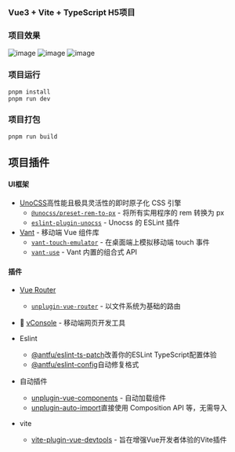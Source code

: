 ### Vue3 + Vite + TypeScript H5项目

### 项目效果
![image](https://github.com/jingningyun/vue3-wanAndorid/tree/main/src/assets/docs/preview1.jpg)
![image](https://github.com/jingningyun/vue3-wanAndorid/tree/main/src/assets/docs/preview2.jpg)
![image](https://github.com/jingningyun/vue3-wanAndorid/tree/main/src/assets/docs/preview3.jpg)
### 项目运行

```
pnpm install
pnpm run dev
```

### 项目打包

```
pnpm run build
```

## 项目插件

#### UI框架
  - [UnoCSS](https://github.com/unocss/unocss)高性能且极具灵活性的即时原子化 CSS 引擎
     - [`@unocss/preset-rem-to-px`](https://github.com/unocss/unocss/tree/main/packages/preset-rem-to-px) - 将所有实用程序的 rem 转换为 px
     - [`eslint-plugin-unocss`](https://github.com/devunt/eslint-plugin-unocss) - Unocss 的 ESLint 插件
  - [Vant](https://github.com/youzan/vant) - 移动端 Vue 组件库
     - [`vant-touch-emulator`](https://github.com/youzan/vant/tree/main/packages/vant-touch-emulator) - 在桌面端上模拟移动端 touch 事件
     - [`vant-use`](https://github.com/youzan/vant/tree/main/packages/vant-use) - Vant 内置的组合式 API

#### 插件
- [Vue Router](https://github.com/vuejs/router)
  - [`unplugin-vue-router`](https://github.com/posva/unplugin-vue-router) - 以文件系统为基础的路由

- 🔭 [vConsole](https://github.com/vadxq/vite-plugin-vconsole) - 移动端网页开发工具

- Eslint
  - [@antfu/eslint-ts-patch](https://github.com/antfu/eslint-ts-patch)改善你的ESLint TypeScript配置体验
  - [@antfu/eslint-config](https://github.com/antfu/eslint-config)自动修复格式
- 自动插件
  - [unplugin-vue-components](https://github.com/antfu/unplugin-vue-components) - 自动加载组件
  - [unplugin-auto-import](https://github.com/unplugin/unplugin-auto-import)直接使用 Composition API 等，无需导入
- vite
  - [vite-plugin-vue-devtools](https://github.com/vuejs/devtools-next) - 旨在增强Vue开发者体验的Vite插件
